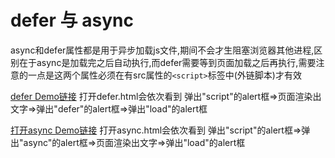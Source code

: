# defer 与 async

async和defer属性都是用于异步加载js文件,期间不会才生阻塞浏览器其他进程,区别在于async是加载完之后自动执行,而defer需要等到页面加载之后再执行,需要注意的一点是这两个属性必须在有src属性的```<script>```标签中(外链脚本)才有效


[defer Demo链接](http://book.jirengu.com/Rcong/my-practical-code/defer-async-demo/defer.html)
打开defer.html会依次看到 弹出"script"的alert框=>页面渲染出文字=>弹出"defer"的alert框=>弹出"load"的alert框

[打开async Demo链接](http://book.jirengu.com/Rcong/my-practical-code/defer-async-demo/async.html)
打开async.html会依次看到 弹出"script"的alert框=>弹出"async"的alert框=>页面渲染出文字=>弹出"load"的alert框
